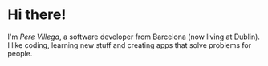 Hi there!
=============

I'm *Pere Villega*, a software developer from Barcelona (now living at Dublin). I like coding, learning new stuff and creating apps that solve problems for people.


